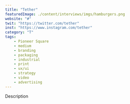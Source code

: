 ```yaml
---
title: "Tether"
featuredImage: ./content/interviews/imgs/hamburgers.png
website: "#"
twit: "https://twitter.com/tether"
inst: "https://www.instagram.com/tether"
category: "T"
tags:
    - Pioneer Square
    - medium
    - branding
    - packaging
    - industrial
    - print
    - ux/ui
    - strategy
    - video
    - advertising
---
```


Description
